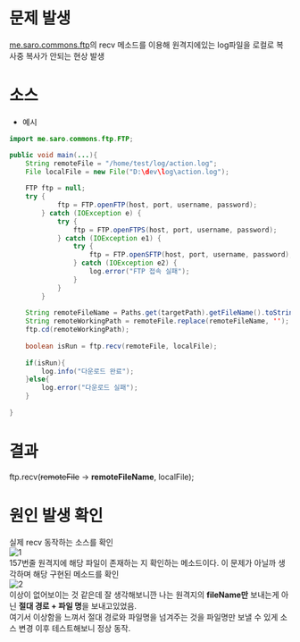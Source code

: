 # 문제 발생

[me.saro.commons.ftp](https://github.com/saro-lab/commons)의 recv 메소드를 이용해 원격지에있는 log파일을 로컬로 복사중 복사가 안되는 현상 발생  

# 소스 

* 예시
```java
import me.saro.commons.ftp.FTP;

public void main(...){
	String remoteFile = "/home/test/log/action.log";
	File localFile = new File("D:\dev\log\action.log");
	
	FTP ftp = null;
	try {
			ftp = FTP.openFTP(host, port, username, password);
		} catch (IOException e) {
			try {
				ftp = FTP.openFTPS(host, port, username, password);
			} catch (IOException e1) {
				try {
					ftp = FTP.openSFTP(host, port, username, password);
				} catch (IOException e2) {
					log.error("FTP 접속 실패");
				}
			}
		}
	
	String remoteFileName = Paths.get(targetPath).getFileName().toString();
	String remoteWorkingPath = remoteFile.replace(remoteFileName, '');
	ftp.cd(remoteWorkingPath);
	
	boolean isRun = ftp.recv(remoteFile, localFile);
	
	if(isRun){
		log.info("다운로드 완료");
	}else{
		log.error("다운로드 실패");
	}
	
}
```

# 결과

ftp.recv(~~remoteFile~~ -> **remoteFileName**, localFile);


# 원인 발생 확인

실제 recv 동작하는 소스를 확인  
![1](https://user-images.githubusercontent.com/48544100/154389647-04142d58-71b5-4362-b244-c5df45be5cf1.PNG)  
157번줄 원격지에 해당 파일이 존재하는 지 확인하는 메소드이다. 이 문제가 아닐까 생각하며 해당 구현된 메소드를 확인  
![2](https://user-images.githubusercontent.com/48544100/154389846-408f25a2-6a3f-4406-b2b9-24c7bfe11e0e.PNG)  
이상이 없어보이는 것 같은데 잘 생각해보니깐 나는 원격지의 **fileName만** 보내는게 아닌 **절대 경로 + 파일 명**을 보내고있었음.  
여기서 이상함을 느껴서 절대 경로와 파일명을 넘겨주는 것을 파일명만 보낼 수 있게 소스 변경 이후 테스트해보니 정상 동작.






